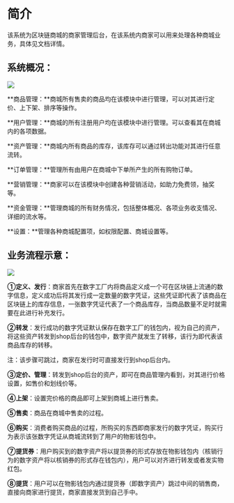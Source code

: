 # 简介

该系统为区块链商城的商家管理后台，在该系统内商家可以用来处理各种商城业务，具体见文档详情。



## 系统概况：

![](http://md.stringon.com/img/%7Bfilename%7D%7B.suffix%7D%E7%BB%98%E5%9B%BE2.jpg)

**商品管理：**商城所有售卖的商品均在该模块中进行管理，可以对其进行定价、上下架、排序等操作。

**用户管理：**商城的所有注册用户均在该模块中进行管理。可以查看其在商城内的各项数据。

**资产管理：**商城内所有商品的库存，该库存可以通过转出功能对其进行任意流转。

**订单管理：**管理所有由用户在商城中下单所产生的所有购物订单。

**营销管理：**商家可以在该模块中创建各种营销活动，如助力免费领，抽奖等。

**资金管理：**管理商城的所有财务情况，包括整体概况、各项业务收支情况、详细的流水等。

**设置：**管理各种商城配置项，如权限配置、商城设置等。



## 业务流程示意：

![](http://md.stringon.com/img/%7Bfilename%7D%7B.suffix%7D20200910180302.png)

**①定义、发行**：商家首先在数字工厂内将商品定义成一个可在区块链上流通的数字信息，定义成功后将其发行成一定数量的数字凭证，这些凭证即代表了该商品在区块链上的库存信息，一张数字凭证代表了一个商品库存，当商品数量不足时就需要在此进行补充发行。

**②转发**：发行成功的数字凭证默认保存在数字工厂的钱包内，视为自己的资产，将这些资产转发到shop后台的钱包中，数字资产就发生了转移，该行为即代表该商品库存的转移。

注：该步骤可跳过，商家在发行时可直接发行到shop后台内。

**③定价、管理**：转发到shop后台的资产，即可在商品管理内看到，对其进行价格设置，如售价和划线价等。

**④上架**：设置完价格的商品即可上架到商城上进行售卖。

**⑤售卖**：商品在商城中售卖的过程。

**⑥购买**：消费者购买商品的过程，所购买的东西即商家发行的数字凭证，购买行为表示该张数字凭证从商城流转到了用户的物影钱包中。

**⑦提货券**：用户购买到的数字资产将以提货券的形式存放在物影钱包内（核销行为的数字资产将以核销券的形式存在钱包内），用户可以对齐进行转发或者发实物红包。

**⑧提货**：用户可以在物影钱包内通过提货券（即数字资产）跳过中间的销售商，直接向商家进行提货，商家直接发货到自己手中。

